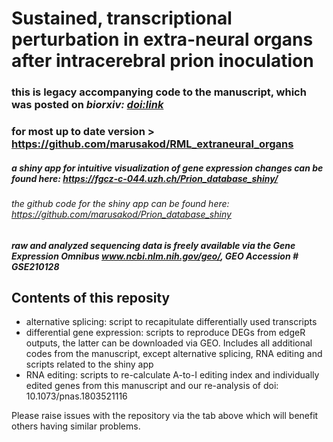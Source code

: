 # Sustained, transcriptional perturbation in extra-neural organs after intracerebral prion inoculation
### this is legacy accompanying code to the manuscript, which was posted on _biorxiv: [doi:link](https://doi.org/10.1101/2023.10.31.564879)_
### for most up to date version > https://github.com/marusakod/RML_extraneural_organs

##### a shiny app for intuitive visualization of gene expression changes can be found here: https://fgcz-c-044.uzh.ch/Prion_database_shiny/
###### the github code for the shiny app can be found here: https://github.com/marusakod/Prion_database_shiny

##### raw and analyzed sequencing data is freely available via the Gene Expression Omnibus www.ncbi.nlm.nih.gov/geo/, GEO Accession # GSE210128

## Contents of this reposity

- alternative splicing: script to recapitulate differentially used transcripts 
- differential gene expression: scripts to reproduce DEGs from edgeR outputs, the latter can be downloaded via GEO. Includes all additional codes from the manuscript, except alternative splicing, RNA editing and scripts related to the shiny app
- RNA editing: scripts to re-calculate A-to-I editing index and individually edited genes from this manuscript and our re-analysis of doi: 10.1073/pnas.1803521116


Please raise issues with the repository via the tab above which will benefit others having similar problems.
